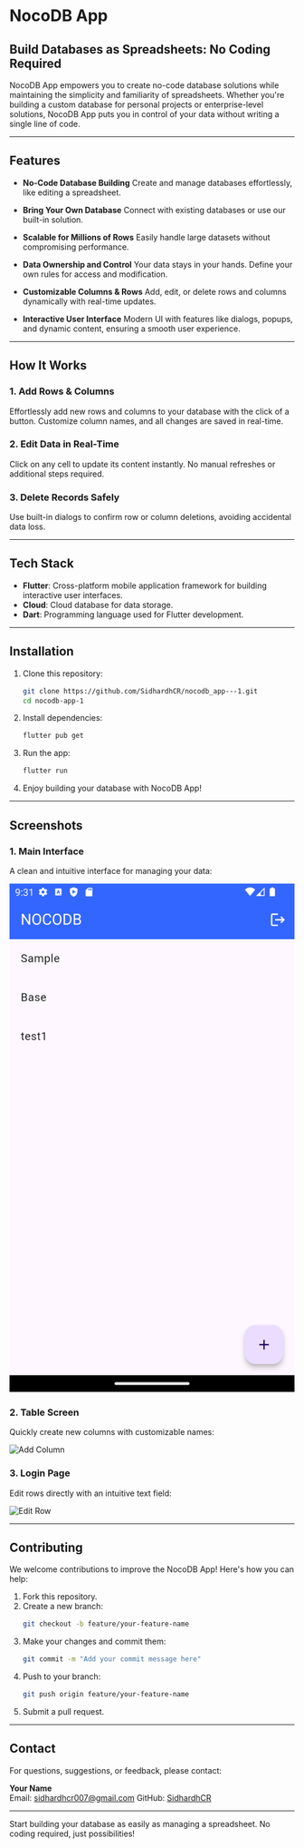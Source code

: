 # NocoDB App

## Build Databases as Spreadsheets: No Coding Required

NocoDB App empowers you to create no-code database solutions while maintaining the simplicity and familiarity of spreadsheets. Whether you're building a custom database for personal projects or enterprise-level solutions, NocoDB App puts you in control of your data without writing a single line of code.

---

## Features

- **No-Code Database Building**
  Create and manage databases effortlessly, like editing a spreadsheet.

- **Bring Your Own Database**
  Connect with existing databases or use our built-in solution.

- **Scalable for Millions of Rows**
  Easily handle large datasets without compromising performance.

- **Data Ownership and Control**
  Your data stays in your hands. Define your own rules for access and modification.

- **Customizable Columns & Rows**
  Add, edit, or delete rows and columns dynamically with real-time updates.

- **Interactive User Interface**
  Modern UI with features like dialogs, popups, and dynamic content, ensuring a smooth user experience.

---

## How It Works

### 1. Add Rows & Columns
Effortlessly add new rows and columns to your database with the click of a button. Customize column names, and all changes are saved in real-time.

### 2. Edit Data in Real-Time
Click on any cell to update its content instantly. No manual refreshes or additional steps required.

### 3. Delete Records Safely
Use built-in dialogs to confirm row or column deletions, avoiding accidental data loss.

---

## Tech Stack

- **Flutter**: Cross-platform mobile application framework for building interactive user interfaces.
- **Cloud**: Cloud database for data storage.
- **Dart**: Programming language used for Flutter development.

---

## Installation

1. Clone this repository:
   ```bash
   git clone https://github.com/SidhardhCR/nocodb_app---1.git
   cd nocodb-app-1
   ```

2. Install dependencies:
   ```bash
   flutter pub get
   ```

3. Run the app:
   ```bash
   flutter run
   ```

4. Enjoy building your database with NocoDB App!

---

## Screenshots

### 1. Main Interface
A clean and intuitive interface for managing your data:

![Main Interface](screenshots/main_interface.png)

### 2. Table Screen
Quickly create new columns with customizable names:

![Add Column](screenshots/add_column.png)

### 3. Login Page
Edit rows directly with an intuitive text field:

![Edit Row](screenshots/edit_row.png)

---

## Contributing

We welcome contributions to improve the NocoDB App! Here's how you can help:

1. Fork this repository.
2. Create a new branch:
   ```bash
   git checkout -b feature/your-feature-name
   ```
3. Make your changes and commit them:
   ```bash
   git commit -m "Add your commit message here"
   ```
4. Push to your branch:
   ```bash
   git push origin feature/your-feature-name
   ```
5. Submit a pull request.

---

## Contact

For questions, suggestions, or feedback, please contact:

**Your Name**  
Email: sidhardhcr007@gmail.com 
GitHub: [SidhardhCR](https://github.com/SidhardhCR)

---

Start building your database as easily as managing a spreadsheet. No coding required, just possibilities!


